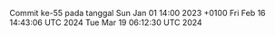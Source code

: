 Commit ke-55 pada tanggal Sun Jan 01 14:00 2023 +0100
Fri Feb 16 14:43:06 UTC 2024
Tue Mar 19 06:12:30 UTC 2024
